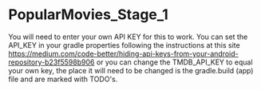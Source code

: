 # PopularMovies_Stage_1

You will need to enter your own API KEY for this to work.  You can set the API_KEY in your gradle properties following the instructions at this site https://medium.com/code-better/hiding-api-keys-from-your-android-repository-b23f5598b906 or you can change the TMDB_API_KEY to equal your own key, the place it will need to be changed is the gradle.build (app) file and are marked with TODO's.
